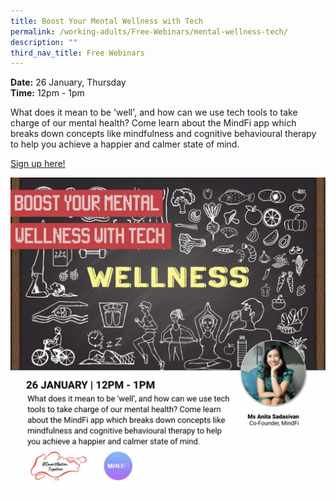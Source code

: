 ```yaml
---
title: Boost Your Mental Wellness with Tech
permalink: /working-adults/Free-Webinars/mental-wellness-tech/
description: ""
third_nav_title: Free Webinars
---
```

**Date:** 26 January, Thursday
<br> **Time:** 12pm - 1pm

What does it mean to be 'well', and how can we use tech tools to take charge of our mental health? Come learn about the MindFi app which breaks down concepts like mindfulness and cognitive behavioural therapy to help you achieve a happier and calmer state of mind. 

[Sign up here!](https://go.gov.sg/wa-wellnesstech-jan23)

![free webinar on boosting mental wellness with tech](/images/Jan%202023/WA26%20Jan.jpeg)